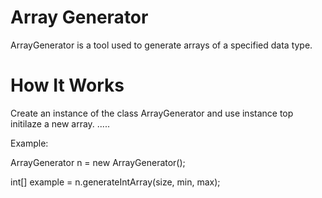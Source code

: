 # Array Generator


ArrayGenerator is a tool used to generate arrays of a specified data type. 


# How It Works

Create an instance of the class ArrayGenerator and use instance top initilaze a new array. 
.....

Example:

ArrayGenerator n = new ArrayGenerator();

int[] example = n.generateIntArray(size, min, max);
